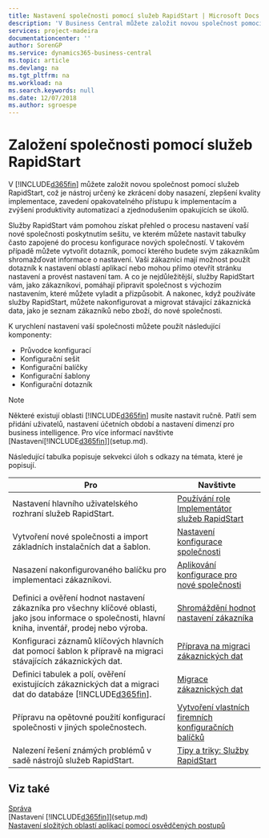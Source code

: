 ```yaml
---
title: Nastavení společnosti pomocí služeb RapidStart | Microsoft Docs
description: 'V Business Central můžete založit novou společnost pomocí služeb RapidStart, což je nástroj určený ke zkrácení doby nasazení, zlepšení kvality implementace, zavedení opakovatelného přístupu k implementacím a zvýšení produktivity automatizací a zjednodušením opakujících se úkolů.'
services: project-madeira
documentationcenter: ''
author: SorenGP
ms.service: dynamics365-business-central
ms.topic: article
ms.devlang: na
ms.tgt_pltfrm: na
ms.workload: na
ms.search.keywords: null
ms.date: 12/07/2018
ms.author: sgroespe
---
```


# <a name="setting-up-a-company-with-rapidstart-services"></a>Založení společnosti pomocí služeb RapidStart

V [!INCLUDE[d365fin](includes/d365fin_md.md)] můžete založit novou společnost pomocí služeb RapidStart, což je nástroj určený ke zkrácení doby nasazení, zlepšení kvality implementace, zavedení opakovatelného přístupu k implementacím a zvýšení produktivity automatizací a zjednodušením opakujících se úkolů.  

Služby RapidStart vám pomohou získat přehled o procesu nastavení vaší nové společnosti poskytnutím sešitu, ve kterém můžete nastavit tabulky často zapojené do procesu konfigurace nových společností. V takovém případě můžete vytvořit dotazník, pomocí kterého budete svým zákazníkům shromažďovat informace o nastavení. Vaši zákazníci mají možnost použít dotazník k nastavení oblastí aplikací nebo mohou přímo otevřít stránku nastavení a provést nastavení tam. A co je nejdůležitější, služby RapidStart vám, jako zákazníkovi, pomáhají připravit společnost s výchozím nastavením, které můžete vyladit a přizpůsobit. A nakonec, když používáte služby RapidStart, můžete nakonfigurovat a migrovat stávající zákaznická data, jako je seznam zákazníků nebo zboží, do nové společnosti.

K urychlení nastavení vaší společnosti můžete použít následující komponenty:  

- Průvodce konfigurací  
- Konfigurační sešit  
- Konfigurační balíčky  
- Konfigurační šablony  
- Konfigurační dotazník  

> [!Note]  
>  Některé existují oblasti [!INCLUDE[d365fin](includes/d365fin_md.md)] musíte nastavit ručně. Patří sem přidání uživatelů, nastavení účetních období a nastavení dimenzí pro business intelligence. Pro více informací navštivte [Nastavení[!INCLUDE[d365fin](includes/d365fin_md.md)]](setup.md).

 Následující tabulka popisuje sekvekci úloh s odkazy na témata, které je popisují.

| **Pro**                                                                                                                                                   | **Navštivte**                                                                                                               |
| --------------------------------------------------------------------------------------------------------------------------------------------------------- | --------------------------------------------------------------------------------------------------------------------------- |
| Nastavení hlavního uživatelského rozhraní služeb RapidStart.                                                                                              | [Používání role Implementátor služeb RapidStart](admin-how-to-use-the-rapidstart-services-role-center-to-track-progress.md) |
| Vytvoření nové společnosti a import základních instalačních dat a šablon.                                                                                 | [Nastavení konfigurace společnosti](admin-set-up-company-configuration.md)                                                  |
| Nasazení nakonfigurovaného balíčku pro implementaci zákazníkovi.                                                                                          | [Aplikování konfigurace pro nové společnosti](admin-apply-configuration-to-new-companies.md)                                |
| Definici a ověření hodnot nastavení zákazníka pro všechny klíčové oblasti, jako jsou informace o společnosti, hlavní kniha, inventář, prodej nebo výroba. | [Shromáždění hodnot nastavení zákazníka](admin-gather-customer-setup-values.md)                                             |
| Konfiguraci záznamů klíčových hlavních dat pomocí šablon k přípravě na migraci stávajících zákaznických dat.                                              | [Příprava na migraci zákaznických dat](admin-use-templates-to-prepare-customer-data-for-migration.md)                       |
| Definici tabulek a polí, ověření existujících zákaznických dat a migraci dat do databáze [!INCLUDE[d365fin](includes/d365fin_md.md)].                     | [Migrace zákaznických dat](admin-migrate-customer-data.md)                                                                  |
| Přípravu na opětovné použití konfigurací společnosti v jiných společnostech.                                                                              | [Vytvoření vlastních firemních konfiguračních balíčků](admin-how-to-create-custom-company-configuration-packages.md)        |
| Nalezení řešení známých problémů v sadě nástrojů služeb RapidStart.                                                                                       | [Tipy a triky: Služby RapidStart](admin-tips-and-tricks-rapidstart-services.md)                                             |

## <a name="see-also"></a>Viz také

[Správa](admin-setup-and-administration.md)  
[Nastavení [!INCLUDE[d365fin](includes/d365fin_md.md)]](setup.md)  
[Nastavení složitých oblastí aplikací pomocí osvědčených postupů](set-up-complex-application-areas-using-best-practices.md)   
